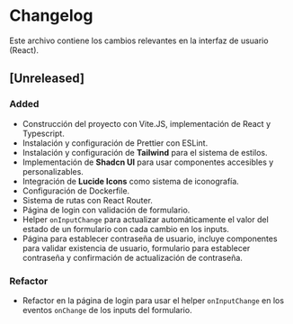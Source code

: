 # Changelog

Este archivo contiene los cambios relevantes en la interfaz de usuario (React).

## [Unreleased]

### Added

- Construcción del proyecto con Vite.JS, implementación de React y Typescript.
- Instalación y configuración de Prettier con ESLint.
- Instalación y configuración de **Tailwind** para el sistema de estilos.
- Implementación de **Shadcn UI** para usar componentes accesibles y personalizables.
- Integración de **Lucide Icons** como sistema de iconografía.
- Configuración de Dockerfile.
- Sistema de rutas con React Router.
- Página de login con validación de formulario.
- Helper `onInputChange` para actualizar automáticamente el valor del estado de un formulario con cada cambio en los inputs.
- Página para establecer contraseña de usuario, incluye componentes para validar existencia de usuario, formulario para establecer contraseña y confirmación de actualización de contraseña.

### Refactor

- Refactor en la página de login para usar el helper `onInputChange` en los eventos `onChange` de los inputs del formulario.

